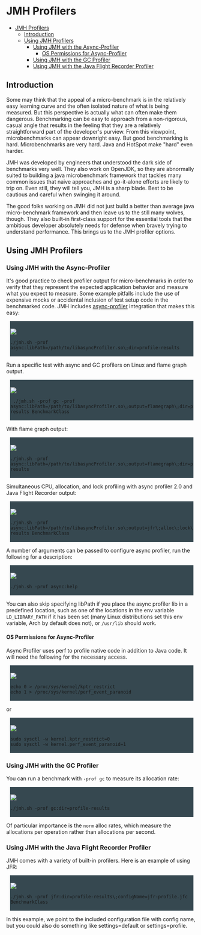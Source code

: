 <!--
    Licensed to the Apache Software Foundation (ASF) under one or more
    contributor license agreements.  See the NOTICE file distributed with
    this work for additional information regarding copyright ownership.
    The ASF licenses this file to You under the Apache License, Version 2.0
    the "License"); you may not use this file except in compliance with
    the License.  You may obtain a copy of the License at

        http://www.apache.org/licenses/LICENSE-2.0

    Unless required by applicable law or agreed to in writing, software
    distributed under the License is distributed on an "AS IS" BASIS,
    WITHOUT WARRANTIES OR CONDITIONS OF ANY KIND, either express or implied.
    See the License for the specific language governing permissions and
    limitations under the License.
 -->

# JMH Profilers

- [JMH Profilers](#jmh-profilers)
  - [Introduction](#introduction)
  - [Using JMH Profilers](#using-jmh-profilers)
    - [Using JMH with the Async-Profiler](#using-jmh-with-the-async-profiler)
      - [OS Permissions for Async-Profiler](#os-permissions-for-async-profiler)
    - [Using JMH with the GC Profiler](#using-jmh-with-the-gc-profiler)
    - [Using JMH with the Java Flight Recorder Profiler](#using-jmh-with-the-java-flight-recorder-profiler)

## Introduction

Some may think that the appeal of a micro-benchmark is in the relatively easy
learning curve and the often isolated nature of what is being measured. But
this perspective is actually what can often make them dangerous. Benchmarking
can be easy to approach from a non-rigorous, casual angle that results in the
feeling that they are a relatively straightforward part of the developer's
purview. From this viewpoint, microbenchmarks can appear downright easy. But good
benchmarking is hard. Microbenchmarks are very hard. Java and HotSpot make "hard"
even harder.

JMH was developed by engineers that understood the dark side of benchmarks very
well. They also work on OpenJDK, so they are abnormally suited to building a
java microbenchmark framework that tackles many common issues that naive
approaches and go-it-alone efforts are likely to trip on. Even still, they will
tell you, JMH is a sharp blade. Best to be cautious and careful when swinging it
around.

The good folks working on JMH did not just build a better than average java
micro-benchmark framework and then leave us to the still many wolves, though. They
also built-in first-class support for the essential tools that the
ambitious developer absolutely needs for defense when bravely trying to
understand performance. This brings us to the JMH profiler options.

## Using JMH Profilers

### Using JMH with the Async-Profiler

It's good practice to check profiler output for micro-benchmarks in order to
verify that they represent the expected application behavior and measure what
you expect to measure. Some example pitfalls include the use of expensive mocks
or accidental inclusion of test setup code in the benchmarked code. JMH includes
[async-profiler](https://github.com/jvm-profiling-tools/async-profiler)
integration that makes this easy:

<div style="z-index: 8;  background-color: #364850; border-style: solid; border-width: 1px; border-color: #3b4d56;border-radius: 0px; margin: 0px 5px 3px 10px; padding-bottom: 1px;padding-top: 5px;" data-code-wrap="true">

![](https://user-images.githubusercontent.com/448788/137610566-883825b7-e66c-4d8b-a6a5-61542bc08d23.png)

```Shell
./jmh.sh -prof async:libPath=/path/to/libasyncProfiler.so\;dir=profile-results
```

</div>

Run a specific test with async and GC profilers on Linux and flame graph output.

<div style="z-index: 8;  background-color: #364850; border-style: solid; border-width: 1px; border-color: #3b4d56;border-radius: 0px; margin: 0px 5px 3px 10px; padding-bottom: 1px;padding-top: 5px;" data-code-wrap="true">

![](https://user-images.githubusercontent.com/448788/137610566-883825b7-e66c-4d8b-a6a5-61542bc08d23.png)

```Shell
 ./jmh.sh -prof gc -prof async:libPath=/path/to/libasyncProfiler.so\;output=flamegraph\;dir=profile-results BenchmarkClass
```

</div>

With flame graph output:

<div style="z-index: 8;  background-color: #364850; border-style: solid; border-width: 1px; border-color: #3b4d56;border-radius: 0px; margin: 0px 5px 3px 10px; padding-bottom: 1px;padding-top: 5px;" data-code-wrap="true">

![](https://user-images.githubusercontent.com/448788/137610566-883825b7-e66c-4d8b-a6a5-61542bc08d23.png)

```Shell
./jmh.sh -prof async:libPath=/path/to/libasyncProfiler.so\;output=flamegraph\;dir=profile-results
```

</div>

Simultaneous CPU, allocation, and lock profiling with async profiler 2.0 and Java Flight Recorder
output:

<div style="z-index: 8;  background-color: #364850; border-style: solid; border-width: 1px; border-color: #3b4d56;border-radius: 0px; margin: 0px 5px 3px 10px; padding-bottom: 1px;padding-top: 5px;" data-code-wrap="true">

![](https://user-images.githubusercontent.com/448788/137610566-883825b7-e66c-4d8b-a6a5-61542bc08d23.png)

```Shell
./jmh.sh -prof async:libPath=/path/to/libasyncProfiler.so\;output=jfr\;alloc\;lock\;dir=profile-results BenchmarkClass
```

</div>

A number of arguments can be passed to configure async profiler, run the
following for a description:

<div style="z-index: 8;  background-color: #364850; border-style: solid; border-width: 1px; border-color: #3b4d56;border-radius: 0px; margin: 0px 5px 3px 10px; padding-bottom: 1px;padding-top: 5px;" data-code-wrap="true">

![](https://user-images.githubusercontent.com/448788/137610566-883825b7-e66c-4d8b-a6a5-61542bc08d23.png)

```Shell
./jmh.sh -prof async:help
```

</div>

You can also skip specifying libPath if you place the async profiler lib in a
predefined location, such as one of the locations in the env
variable `LD_LIBRARY_PATH` if it has been set (many Linux distributions set this
env variable, Arch by default does not), or `/usr/lib` should work.

#### OS Permissions for Async-Profiler

Async Profiler uses perf to profile native code in addition to Java code. It
will need the following for the necessary access.

<div style="z-index: 8;  background-color: #364850; border-style: solid; border-width: 1px; border-color: #3b4d56;border-radius: 0px; margin: 0px 5px 3px 10px; padding-bottom: 1px;padding-top: 5px;" data-code-wrap="true">

![](https://user-images.githubusercontent.com/448788/137610566-883825b7-e66c-4d8b-a6a5-61542bc08d23.png)

```Shell
echo 0 > /proc/sys/kernel/kptr_restrict
echo 1 > /proc/sys/kernel/perf_event_paranoid
```

</div>

or

<div style="z-index: 8;  background-color: #364850; border-style: solid; border-width: 1px; border-color: #3b4d56;border-radius: 0px; margin: 0px 5px 3px 10px; padding-bottom: 1px;padding-top: 5px;" data-code-wrap="true">

![](https://user-images.githubusercontent.com/448788/137610566-883825b7-e66c-4d8b-a6a5-61542bc08d23.png)

```Shell
sudo sysctl -w kernel.kptr_restrict=0
sudo sysctl -w kernel.perf_event_paranoid=1
```

</div>

### Using JMH with the GC Profiler

You can run a benchmark with `-prof gc` to measure its allocation rate:

<div style="z-index: 8;  background-color: #364850; border-style: solid; border-width: 1px; border-color: #3b4d56;border-radius: 0px; margin: 0px 5px 3px 10px; padding-bottom: 1px;padding-top: 5px;" data-code-wrap="true">

![](https://user-images.githubusercontent.com/448788/137610566-883825b7-e66c-4d8b-a6a5-61542bc08d23.png)

```Shell
./jmh.sh -prof gc:dir=profile-results
```

</div>

Of particular importance is the `norm` alloc rates, which measure the
allocations per operation rather than allocations per second.

### Using JMH with the Java Flight Recorder Profiler

JMH comes with a variety of built-in profilers. Here is an example of using JFR:

<div style="z-index: 8;  background-color: #364850; border-style: solid; border-width: 1px; border-color: #3b4d56;border-radius: 0px; margin: 0px 5px 3px 10px; padding-bottom: 1px;padding-top: 5px;" data-code-wrap="true">

![](https://user-images.githubusercontent.com/448788/137610566-883825b7-e66c-4d8b-a6a5-61542bc08d23.png)

```Shell
./jmh.sh -prof jfr:dir=profile-results\;configName=jfr-profile.jfc BenchmarkClass
```

</div>

In this example, we point to the included configuration file with config name, but
you could also do something like settings=default or settings=profile.
